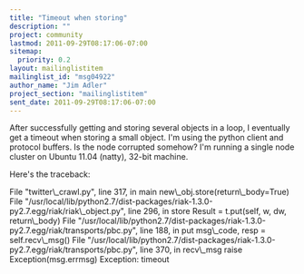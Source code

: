 ```yaml
---
title: "Timeout when storing"
description: ""
project: community
lastmod: 2011-09-29T08:17:06-07:00
sitemap:
  priority: 0.2
layout: mailinglistitem
mailinglist_id: "msg04922"
author_name: "Jim Adler"
project_section: "mailinglistitem"
sent_date: 2011-09-29T08:17:06-07:00
---
```



After successfully getting and storing several objects in a loop, I eventually 
get a timeout when storing a small object. I'm using the python client and 
protocol buffers. Is the node corrupted somehow? I'm running a single node 
cluster on Ubuntu 11.04 (natty), 32-bit machine.

Here's the traceback:

 File "twitter\\_crawl.py", line 317, in main
 new\\_obj.store(return\\_body=True)
 File 
"/usr/local/lib/python2.7/dist-packages/riak-1.3.0-py2.7.egg/riak/riak\\_object.py",
 line 296, in store
 Result = t.put(self, w, dw, return\\_body)
 File 
"/usr/local/lib/python2.7/dist-packages/riak-1.3.0-py2.7.egg/riak/transports/pbc.py",
 line 188, in put
 msg\\_code, resp = self.recv\\_msg()
 File 
"/usr/local/lib/python2.7/dist-packages/riak-1.3.0-py2.7.egg/riak/transports/pbc.py",
 line 370, in recv\\_msg
 raise Exception(msg.errmsg)
Exception: timeout

